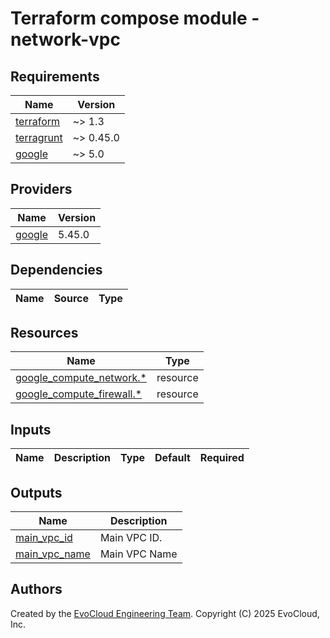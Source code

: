 <!-- BEGIN_TF_DOCS -->
# Terraform compose module - network-vpc

## Requirements

| Name                                                                        | Version   |
|-----------------------------------------------------------------------------|-----------|
| <a name="requirement_terraform"></a> [terraform](#requirement\_terraform)   | ~> 1.3    |
| <a name="requirement_terragrunt"></a> [terragrunt](#requirement\_terraform) | ~> 0.45.0 |
| <a name="requirement_google"></a> [google](#requirement\_google)            | ~> 5.0    |

## Providers

| Name | Version |
|------|---------|
| <a name="provider_google"></a> [google](#provider\_google) | 5.45.0 |

## Dependencies

| Name                                                                                                 | Source                | Type             |
|------------------------------------------------------------------------------------------------------|-----------------------|------------------|

## Resources

| Name                                                                                                                                               | Type        |
|----------------------------------------------------------------------------------------------------------------------------------------------------|-------------|
| [google_compute_network.*](https://registry.terraform.io/providers/hashicorp/google/latest/docs/resources/compute_network)                         | resource    | | resource    |
| [google_compute_firewall.*](https://registry.terraform.io/providers/hashicorp/google/latest/docs/resources/compute_firewall)                       | resource    |

## Inputs

| Name                                                                 | Description                                        | Type      | Default                                                   | Required |
|----------------------------------------------------------------------|----------------------------------------------------|-----------|-----------------------------------------------------------|:--------:|

## Outputs

| Name | Description   |
|------|---------------|
| <a name="output_main_vpc_id"></a> [main_vpc_id](#output\_rdp_server_private_ip) | Main VPC ID.  |
| <a name="output_main_vpc_name"></a> [main_vpc_name](#output\_main_vpc_name) | Main VPC Name |

## Authors

Created by the [EvoCloud Engineering Team](https://evocloud.dev). Copyright (C) 2025 EvoCloud, Inc.

<!-- END_TF_DOCS -->